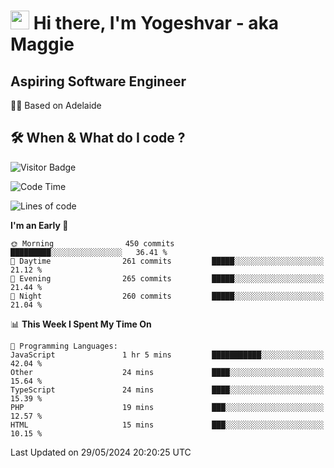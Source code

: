 <h1><img src="https://emojis.slackmojis.com/emojis/images/1531849430/4246/blob-sunglasses.gif?1531849430" width="30"/> Hi there, I'm Yogeshvar - aka Maggie</h1>

## Aspiring Software Engineer
🏂🏻  Based on Adelaide 

## 🛠 When & What do I code ?  

![Visitor Badge](https://visitor-badge.feriirawann.repl.co?username=yogeshvar&repo=yogeshvar&label=Visitors&style=plastic&color=%23457BFF&contentType=svg)

<!--START_SECTION:waka-->
![Code Time](http://img.shields.io/badge/Code%20Time-2%2C901%20hrs%2037%20mins-blue)

![Lines of code](https://img.shields.io/badge/From%20Hello%20World%20I%27ve%20Written-4.2%20million%20lines%20of%20code-blue)

**I'm an Early 🐤** 

```text
🌞 Morning                450 commits         █████████░░░░░░░░░░░░░░░░   36.41 % 
🌆 Daytime                261 commits         █████░░░░░░░░░░░░░░░░░░░░   21.12 % 
🌃 Evening                265 commits         █████░░░░░░░░░░░░░░░░░░░░   21.44 % 
🌙 Night                  260 commits         █████░░░░░░░░░░░░░░░░░░░░   21.04 % 
```


📊 **This Week I Spent My Time On** 

```text
💬 Programming Languages: 
JavaScript               1 hr 5 mins         ███████████░░░░░░░░░░░░░░   42.04 % 
Other                    24 mins             ████░░░░░░░░░░░░░░░░░░░░░   15.64 % 
TypeScript               24 mins             ████░░░░░░░░░░░░░░░░░░░░░   15.39 % 
PHP                      19 mins             ███░░░░░░░░░░░░░░░░░░░░░░   12.57 % 
HTML                     15 mins             ███░░░░░░░░░░░░░░░░░░░░░░   10.15 % 
```


 Last Updated on 29/05/2024 20:20:25 UTC
<!--END_SECTION:waka-->
